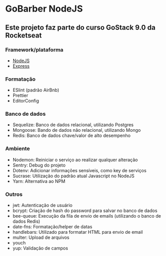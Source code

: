 # GoBarber NodeJS
## Este projeto faz parte do curso GoStack 9.0 da Rocketseat

### Framework/plataforma
- [NodeJS](https://nodejs.org)
- [Express](https://expressjs.com)

### Formatação
- ESlint (padrão AirBnb)
- Prettier
- EditorConfig

### Banco de dados
- Sequelize: Banco de dados relacional, utilizando Postgres
- Mongoose: Bando de dados não relacional, utilizando Mongo
- Redis: Banco de dados chave/valor de alto desempenho

### Ambiente
- Nodemon: Reiniciar o serviço ao realizar qualquer alteração
- Sentry: Debug do projeto
- Dotenv: Adicionar informações sensíveis, como key de serviços
- Sucrase: Utilização do padrão atual Javascript no NodeJS
- Yarn: Alternativa ao NPM

### Outros
- jwt: Autenticação de usuário
- bcrypt: Criação de hash do password para salvar no banco de dados
- bee-queue: Execução da fila de envio de emails (utilizando o banco de dados Redis)
- date-fns: Formatação/helper de datas
- handlebars: Utilizado para formatar HTML para envio de email
- multer: Upload de arquivos
- youch
- yup: Validação de campos

